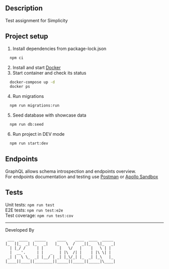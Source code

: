 ## Description

Test assignment for Simplicity

## Project setup

1. Install dependencies from package-lock.json
```bash 
  npm ci
```
2. Install and start [Docker](https://docs.docker.com/compose/install/)
3. Start container and check its status
```bash
  docker-compose up -d
  docker ps
 ```
4. Run migrations 
```bash 
  npm run migrations:run
```
5. Seed database with showcase data
```bash 
  npm run db:seed
```
6. Run project in DEV mode
```bash 
  npm run start:dev
```

## Endpoints

GraphQL allows schema introspection and endpoints overview.  
For endpoints documentation and testing use [Postman](https://www.postman.com/downloads/) or [Apollo Sandbox](https://studio.apollographql.com/sandbox/explorer)


## Tests

Unit tests: `npm run test`  
E2E tests: `npm run test:e2e`  
Test coverage: `npm run test:cov`

--------
Developed By
```
 ___  ____   _____     ____    ____  ____  _____  
|_  ||_  _| |_   _|   |_   \  /   _||_   \|_   _| 
  | |_/ /     | |       |   \/   |    |   \ | |   
  |  __'.     | |   _   | |\  /| |    | |\ \| |   
 _| |  \ \_  _| |__/ | _| |_\/_| |_  _| |_\   |_  
|____||____||________||_____||_____||_____|\____| 
```
